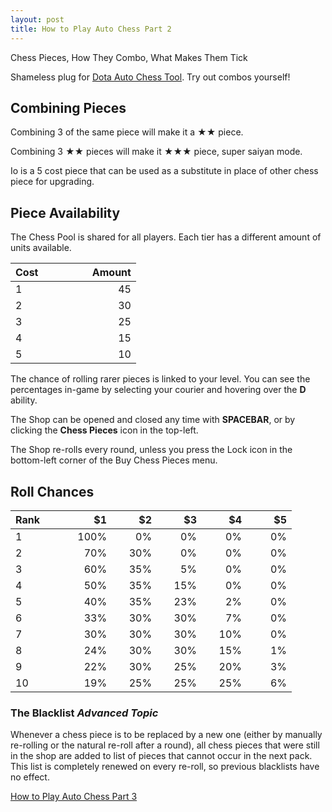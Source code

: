 ```yaml
---
layout: post
title: How to Play Auto Chess Part 2
---
```


Chess Pieces, How They Combo, What Makes Them Tick

Shameless plug for [Dota Auto Chess Tool](http://dota.wassuh.com). Try out combos yourself!

## Combining Pieces

Combining 3 of the same piece will make it a ★★ piece.

Combining 3 ★★ pieces will make it ★★★ piece, super saiyan mode. 

Io is a 5 cost piece that can be used as a substitute in place of other chess piece for upgrading.

## Piece Availability

The Chess Pool is shared for all players. Each tier has a different amount of units available.

| Cost⠀⠀⠀⠀⠀⠀       | Amount |
| ------------- |---------------:|
| 1             | 45              |
| 2             | 30              |
| 3             | 25              |
| 4             | 15              |
| 5             | 10              |

The chance of rolling rarer pieces is linked to your level. You can see the percentages in-game by selecting your courier and hovering over the **D** ability.

The Shop can be opened and closed any time with **SPACEBAR**, or by clicking the **Chess Pieces** icon in the top-left. 

The Shop re-rolls every round, unless you press the Lock icon in the bottom-left corner of the Buy Chess Pieces menu.

## Roll Chances

|Rank⠀⠀⠀ |⠀⠀⠀$1|⠀⠀⠀$2|⠀⠀⠀$3|⠀⠀⠀$4|⠀⠀⠀$5|
|-----|-----------:|-------------:|---------:|-----------:|--------------:|
|1	  |100%	      |0%	        |0%	      |0%	      |0%            |
|2	  |70%	      |30%          |0%	      |0%         |0%            |
|3	  |60%	      |35%          |5%	      |0%	      |0%            |
|4	  |50%	      |35%          |15%	  |0%	      |0%            |
|5	  |40%	      |35%          |23%	  |2%	      |0%            |
|6	  |33%	      |30%          |30%	  |7%	      |0%            |
|7	  |30%	      |30%          |30%	  |10%	      |0%            |
|8	  |24%	      |30%          |30%	  |15%	      |1%            |
|9	  |22%	      |30%          |25%	  |20%	      |3%            |
|10	  |19%	      |25%          |25%	  |25%	      |6%            |

### The Blacklist *Advanced Topic*

Whenever a chess piece is to be replaced by a new one (either by manually re-rolling or the natural re-roll after a round), all chess pieces that were still in the shop are added to list of pieces that cannot occur in the next pack. This list is completely renewed on every re-roll, so previous blacklists have no effect.


[How to Play Auto Chess Part 3](http://wassuh.com/Auto-Chess-Rounds-Economy/)